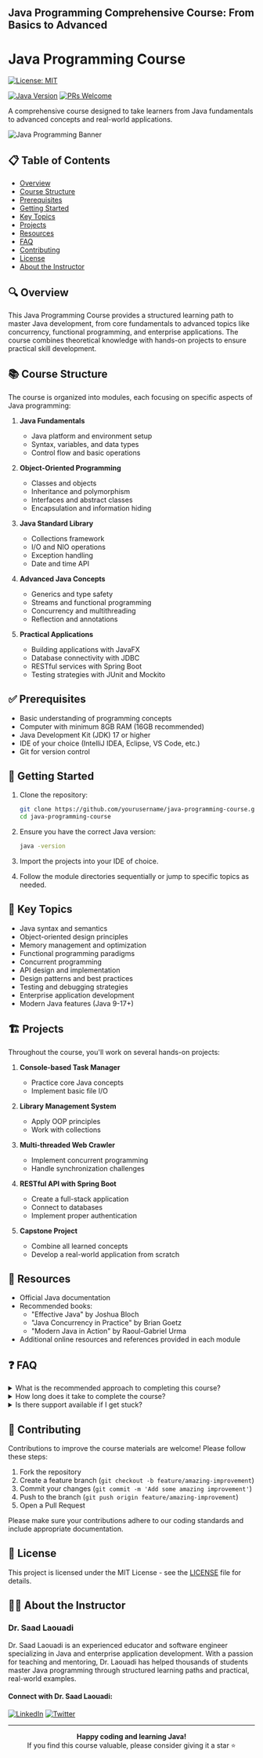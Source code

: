## Java Programming Comprehensive Course: From Basics to Advanced
# Java Programming Course

[![License: MIT](https://img.shields.io/badge/License-MIT-yellow.svg)](https://opensource.org/licenses/MIT)


[![Java Version](https://img.shields.io/badge/java-21%2B-blue)](https://www.oracle.com/java/technologies/downloads/#java21)
[![PRs Welcome](https://img.shields.io/badge/PRs-welcome-brightgreen.svg)](http://makeapullrequest.com)

A comprehensive course designed to take learners from Java fundamentals to advanced concepts and real-world applications.

![Java Programming Banner](https://via.placeholder.com/1200x300?text=Java+Programming+Course)

## 📋 Table of Contents

- [Overview](#overview)
- [Course Structure](#course-structure)
- [Prerequisites](#prerequisites)
- [Getting Started](#getting-started)
- [Key Topics](#key-topics)
- [Projects](#projects)
- [Resources](#resources)
- [FAQ](#faq)
- [Contributing](#contributing)
- [License](#license)
- [About the Instructor](#about-the-instructor)

## 🔍 Overview

This Java Programming Course provides a structured learning path to master Java development, from core fundamentals to advanced topics like concurrency, functional programming, and enterprise applications. The course combines theoretical knowledge with hands-on projects to ensure practical skill development.

## 📚 Course Structure

The course is organized into modules, each focusing on specific aspects of Java programming:

1. **Java Fundamentals**
   - Java platform and environment setup
   - Syntax, variables, and data types
   - Control flow and basic operations

2. **Object-Oriented Programming**
   - Classes and objects
   - Inheritance and polymorphism
   - Interfaces and abstract classes
   - Encapsulation and information hiding

3. **Java Standard Library**
   - Collections framework
   - I/O and NIO operations
   - Exception handling
   - Date and time API

4. **Advanced Java Concepts**
   - Generics and type safety
   - Streams and functional programming
   - Concurrency and multithreading
   - Reflection and annotations

5. **Practical Applications**
   - Building applications with JavaFX
   - Database connectivity with JDBC
   - RESTful services with Spring Boot
   - Testing strategies with JUnit and Mockito

## ✅ Prerequisites

- Basic understanding of programming concepts
- Computer with minimum 8GB RAM (16GB recommended)
- Java Development Kit (JDK) 17 or higher
- IDE of your choice (IntelliJ IDEA, Eclipse, VS Code, etc.)
- Git for version control

## 🚀 Getting Started

1. Clone the repository:
   ```bash
   git clone https://github.com/yourusername/java-programming-course.git
   cd java-programming-course
   ```

2. Ensure you have the correct Java version:
   ```bash
   java -version
   ```

3. Import the projects into your IDE of choice.

4. Follow the module directories sequentially or jump to specific topics as needed.

## 📝 Key Topics

- Java syntax and semantics
- Object-oriented design principles
- Memory management and optimization
- Functional programming paradigms
- Concurrent programming
- API design and implementation
- Design patterns and best practices
- Testing and debugging strategies
- Enterprise application development
- Modern Java features (Java 9-17+)

## 🏗️ Projects

Throughout the course, you'll work on several hands-on projects:

1. **Console-based Task Manager**
   - Practice core Java concepts
   - Implement basic file I/O

2. **Library Management System**
   - Apply OOP principles
   - Work with collections

3. **Multi-threaded Web Crawler**
   - Implement concurrent programming
   - Handle synchronization challenges

4. **RESTful API with Spring Boot**
   - Create a full-stack application
   - Connect to databases
   - Implement proper authentication

5. **Capstone Project**
   - Combine all learned concepts
   - Develop a real-world application from scratch

## 📖 Resources

- Official Java documentation
- Recommended books:
  - "Effective Java" by Joshua Bloch
  - "Java Concurrency in Practice" by Brian Goetz
  - "Modern Java in Action" by Raoul-Gabriel Urma
- Additional online resources and references provided in each module

## ❓ FAQ

<details>
<summary>What is the recommended approach to completing this course?</summary>
<p>We recommend following the modules sequentially as each builds upon previous knowledge. Allocate time for both theoretical learning and hands-on practice with the accompanying exercises and projects.</p>
</details>

<details>
<summary>How long does it take to complete the course?</summary>
<p>The course is designed to be completed in approximately 12-16 weeks with 8-10 hours of study per week. However, you can adjust the pace based on your prior experience and available time.</p>
</details>

<details>
<summary>Is there support available if I get stuck?</summary>
<p>Yes! You can open an issue in the repository for technical questions, or reach out to the instructor via the social media links provided below.</p>
</details>

## 👐 Contributing

Contributions to improve the course materials are welcome! Please follow these steps:

1. Fork the repository
2. Create a feature branch (`git checkout -b feature/amazing-improvement`)
3. Commit your changes (`git commit -m 'Add some amazing improvement'`)
4. Push to the branch (`git push origin feature/amazing-improvement`)
5. Open a Pull Request

Please make sure your contributions adhere to our coding standards and include appropriate documentation.

## 📄 License

This project is licensed under the MIT License - see the [LICENSE](LICENSE) file for details.

## 👨‍🏫 About the Instructor

### Dr. Saad Laouadi

Dr. Saad Laouadi is an experienced educator and software engineer specializing in Java and enterprise application development. With a passion for teaching and mentoring, Dr. Laouadi has helped thousands of students master Java programming through structured learning paths and practical, real-world examples.

#### Connect with Dr. Saad Laouadi:

[![LinkedIn](https://img.shields.io/badge/LinkedIn-0077B5?style=for-the-badge&logo=linkedin&logoColor=white)](https://www.linkedin.com/in/saad-laouadi/)
[![Twitter](https://img.shields.io/badge/Twitter-1DA1F2?style=for-the-badge&logo=twitter&logoColor=white)](https://x.com/DrSaadLa)

---

<p align="center">
  <b>Happy coding and learning Java!</b><br>
  If you find this course valuable, please consider giving it a star ⭐️
</p>



